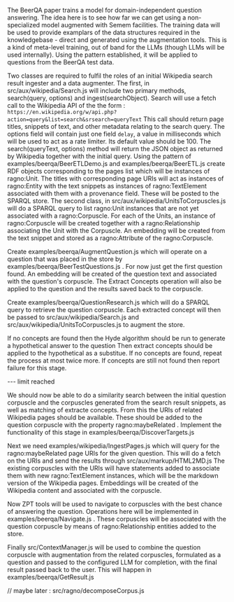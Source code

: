 The BeerQA paper trains a model for domain-independent question answering. The idea here is to see how far we can get using a non-specialized model augmented with Semem facilities. The training data will be used to provide examplars of the data structures required in the knowledgebase - direct and generated using the augmentation tools.  This is a kind of meta-level training, out of band for the LLMs (though LLMs will be used internally).
Using the pattern established, it will be applied to questions from the BeerQA test data.



Two classes are required to fulfil the roles of an initial Wikipedia search result ingester and a data augmenter.
The first, in src/aux/wikipedia/Search.js will include two primary methods, search(query, options) and ingest(searchObject).
 Search will use a fetch call to the Wikipedia API of the the form :
`https://en.wikipedia.org/w/api.php?action=query&list=search&srsearch=queryText`
This call should return page titles, snippets of text, and other metadata relating to the search query. The options field will contain just one field `delay`, a value in milliseconds which will be used to act as a rate limiter. Its default value should be 100. The search(queryText, options) method will return the JSON object as returned by Wikipedia together with the initial query. Using the pattern of examples/beerqa/BeerETLDemo.js and examples/beerqa/BeerETL.js create RDF objects corresponding to the pages list which will be instances of ragno:Unit. The titles with corresponding page URIs will act as instances of ragno:Entity with the text snippets as instances of ragno:TextElement associated with them with a provenance field. These will be posted to the SPARQL store.
The second class, in src/aux/wikipedia/UnitsToCorpuscles.js will do a SPARQL query to list ragno:Unit instances that are not yet associated with a ragno:Corpuscle. For each of the Units, an instance of ragno:Corpuscle will be created together with a ragno:Relationship associating the Unit with the Corpuscle. An embedding will be created from the text snippet and stored as a ragno:Attribute of the ragno:Corpuscle.     

Create examples/beerqa/AugmentQuestion.js which will operate on a question that was placed in the store by examples/beerqa/BeerTestQuestions.js . For now just get the first question found. An embedding will be created of the question text and associated with the question's corpuscle. The Extract Concepts operation will also be applied to the question and the results saved back to the corpuscle.  

Create examples/beerqa/QuestionResearch.js which will do a SPARQL query to retrieve the question corpuscle. Each extracted concept will then be passed to src/aux/wikipedia/Search.js and src/aux/wikipedia/UnitsToCorpuscles.js to augment the store.

If no concepts are found then the Hyde algorithm should be run to generate a hypothetical answer to the question Then extract concepts should be applied to the hypothetical as a substitue. If no concepts are found, repeat the process at most twice more. If concepts are still not found then report failure for this stage. 

--- limit reached

We should now be able to do a similarity search between the initial question corpuscle and the corpuscles generated from the search result snippets, as well as matching of extracte concepts. From this the URIs of related Wikipedia pages should be available. These should be added to the question corpuscle with the property ragno:maybeRelated . Implement the functionality of this stage in examples/beerqa/DiscoverTargets.js

Next we need examples/wikipedia/IngestPages.js which will query for the ragno:maybeRelated page URIs for the given question. This will do a fetch on the URIs and send the results through src/aux/markup/HTML2MD.js The existing corpuscles with the URIs will have statements added to associate them with new ragno:TextElement instances, which will be the markdown version of the Wikipedia pages. Embeddings will be created of the Wikipedia content and associated with the corpuscle.

Now ZPT tools will be used to navigate to corpuscles with the best chance of answering the question. Operations here will be implemented in examples/beerqa/Navigate.js . These corpuscles will be associated with the question corpuscle by means of ragno:Relationship entities added to the store.

Finally src/ContextManager.js will be used to combine the question corpuscle with augmentation from the related corpuscles, formulated as a question and passed to the configured LLM for completion, with the final result passed back to the user. This will happen in examples/beerqa/GetResult.js 

// maybe later : src/ragno/decomposeCorpus.js




